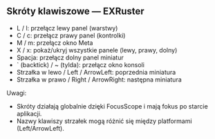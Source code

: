 ## Skróty klawiszowe — EXRuster

- L / l: przełącz lewy panel (warstwy)
- C / c: przełącz prawy panel (kontrolki)
- M / m: przełącz okno Meta
- X / x: pokaż/ukryj wszystkie panele (lewy, prawy, dolny)
- Spacja: przełącz dolny panel miniatur
- ` (backtick) / ~ (tylda): przełącz okno konsoli
- Strzałka w lewo / Left / ArrowLeft: poprzednia miniatura
- Strzałka w prawo / Right / ArrowRight: następna miniatura

Uwagi:

- Skróty działają globalnie dzięki FocusScope i mają fokus po starcie aplikacji.
- Nazwy klawiszy strzałek mogą różnić się między platformami (Left/ArrowLeft).
